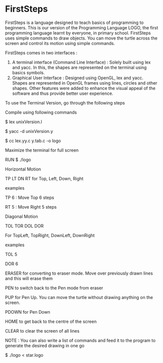 # FirstSteps
FirstSteps is a language designed to teach basics of programming to beginners. This is our version of the Programming Language LOGO, the first programming language learnt by everyone, in primary school. FirstSteps uses simple commands to draw objects. You can move the turtle across the screen and control its motion using simple commands.

FirstSteps comes in two interfaces : 

1. A terminal interface (Command Line Interface) : Solely built using lex and yacc. In this, the shapes are represented on the terminal using basics symbols.
2. Graphical User Interface : Designed using OpenGL, lex and yacc. Shapes are represented in OpenGL frames using lines, circles and other shapes. Other features were added to enhance the visual appeal of the software and thus provide better user experience. 


To use the Terminal Version, go through the following steps

Compile using following commands

$ lex unixVersion.l

$ yacc -d unixVersion.y

$ cc lex.yy.c y.tab.c -o logo


Maximize the terminal for full screen

RUN $ ./logo

Horizontal Motion

TP LT DN RT for Top, Left, Down, Right

examples

TP 6 : Move Top 6 steps

RT 5 : Move Right 5 steps

Diagonal Motion

TOL TOR DOL DOR

For TopLeft, TopRight, DownLeft, DownRight

examples

TOL 5

DOR 6


ERASER for converting to eraser mode. Move over previously drawn lines and this will erase them

PEN to switch back to the Pen mode from eraser

PUP for Pen Up. You can move the turtle without drawing anything on the screen.

PDOWN for Pen Down

HOME to get back to the centre of the screen

CLEAR to clear the screen of all lines


NOTE : You can also write a list of commands and feed it to the program to generate the desired drawing in one go

$ ./logo < star.logo
